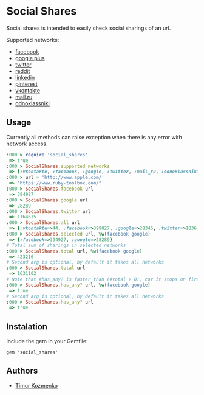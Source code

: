 Social Shares
=============
Social shares is intended to easily check social sharings of an url.

Supported networks:
* [facebook](http://www.facebook.com/)
* [google plus](https://plus.google.com)
* [twitter](https://twitter.com/)
* [reddit](http://www.reddit.com/)
* [linkedin](https://www.linkedin.com/)
* [pinterest](http://www.pinterest.com/)
* [vkontakte](http://vkontakte.ru/)
* [mail.ru](http://mail.ru/)
* [odnoklassniki](http://www.odnoklassniki.ru/)

Usage
-----
Currently all methods can raise exception when there is any error with network access.
```ruby
:000 > require 'social_shares'
 => true
:000 > SocialShares.supported_networks
 => [:vkontakte, :facebook, :google, :twitter, :mail_ru, :odnoklassniki, :reddit, :linkedin, :pinterest]
:000 > url = 'http://www.apple.com/'
 => "https://www.ruby-toolbox.com/"
:000 > SocialShares.facebook url
 => 394927
:000 > SocialShares.google url
 => 28289
:000 > SocialShares.twitter url
 => 1164675
:000 > SocialShares.all url
 => {:vkontakte=>44, :facebook=>399027, :google=>28346, :twitter=>1836, :mail_ru=>37, :odnoklassniki=>1, :reddit=>2361, :linkedin=>0, :pinterest=>21011}
:000 > SocialShares.selected url, %w(facebook google)
 => {:facebook=>394927, :google=>28289}
# Total sum of sharings in selected networks
:000 > SocialShares.total url, %w(facebook google)
 => 423216
# Second arg is optional, by default it takes all networks
:000 > SocialShares.total url
 => 1631102
# Note that #has_any? is faster than (#total > 0), coz it stops on first network that has at least 1 sharing
:000 > SocialShares.has_any? url, %w(facebook google)
 => true
# Second arg is optional, by default it takes all networks
:000 > SocialShares.has_any? url
 => true
```

Instalation
-----
Include the gem in your Gemfile:
```
gem 'social_shares'
```

Authors
----
* [Timur Kozmenko](https://twitter.com/Timrael)
